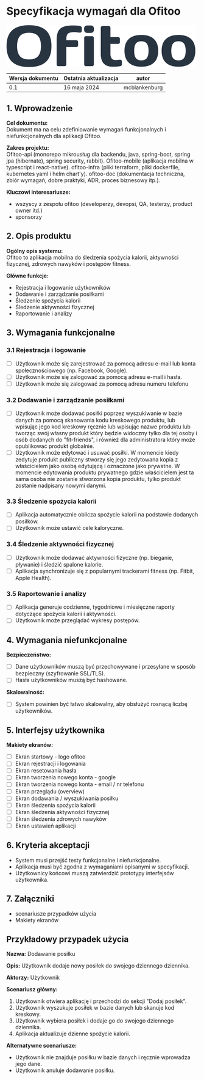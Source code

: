 # Specyfikacja wymagań dla Ofitoo

![img.png](ofitoo-logo.png)


| **Wersja dokumentu** | **Ostatnia aktualizacja** | **autor**     |
|----------------------|---------------------------|---------------|
| 0.1                  | 16 maja 2024              | mcblankenburg |

## 1. Wprowadzenie

**Cel dokumentu:**  
Dokument ma na celu zdefiniowanie wymagań funkcjonalnych i niefunkcjonalnych dla aplikacji Ofitoo.

**Zakres projektu:**  
Ofitoo-api (monorepo mikrousług dla backendu, java, spring-boot, spring jpa (hibernate), spring security, rabbit).
Ofitoo-mobile (aplikacja mobilna w typescript i react-native).
ofitoo-infra (pliki terraform, pliki dockerfile, kubernetes yaml i helm chart'y).
ofitoo-doc (dokumentacja techniczna, zbiór wymagań, dobre praktyki, ADR, proces biznesowy itp.).

**Kluczowi interesariusze:**
- wszyscy z zespołu ofitoo (developerzy, devopsi, QA, testerzy, product owner itd.)
- sponsorzy

## 2. Opis produktu

**Ogólny opis systemu:**  
Ofitoo to aplikacja mobilna do śledzenia spożycia kalorii, aktywności fizycznej, zdrowych nawyków i postępów fitness.

**Główne funkcje:**
- Rejestracja i logowanie użytkowników
- Dodawanie i zarządzanie posiłkami
- Śledzenie spożycia kalorii
- Śledzenie aktywności fizycznej
- Raportowanie i analizy

## 3. Wymagania funkcjonalne

### 3.1 Rejestracja i logowanie
- [ ] Użytkownik może się zarejestrować za pomocą adresu e-mail lub konta społecznościowego (np. Facebook, Google).
- [ ] Użytkownik może się zalogować za pomocą adresu e-mail i hasła.
- [ ] Użytkownik może się zalogować za pomocą adresu numeru telefonu

### 3.2 Dodawanie i zarządzanie posiłkami
- [ ] Użytkownik może dodawać posiłki poprzez wyszukiwanie w bazie danych za pomocą skanowania kodu kreskowego produktu,
    lub wpisując jego kod kreskowy ręcznie lub wpisując nazwe produktu lub tworząc swój własny produkt który będzie widoczny
tylko dla tej osoby i osób dodanych do "fit-friends", i również dla administratora który może opublikować produkt globalnie.
- [ ] Użytkownik może edytować i usuwać posiłki. W momencie kiedy zedytuje produkt publiczny stworzy się jego zedytowana kopia
z właścicielem jako osobą edytującą i oznaczone jako prywatne. W momencie edytowania produktu prywatnego gdzie właścicielem
jest ta sama osoba nie zostanie stworzona kopia produktu, tylko produkt zostanie nadpisany nowymi danymi.

### 3.3 Śledzenie spożycia kalorii
- [ ] Aplikacja automatycznie oblicza spożycie kalorii na podstawie dodanych posiłków.
- [ ] Użytkownik może ustawić cele kaloryczne.

### 3.4 Śledzenie aktywności fizycznej
- [ ] Użytkownik może dodawać aktywności fizyczne (np. bieganie, pływanie) i śledzić spalone kalorie.
- [ ] Aplikacja synchronizuje się z popularnymi trackerami fitness (np. Fitbit, Apple Health).

### 3.5 Raportowanie i analizy
- [ ] Aplikacja generuje codzienne, tygodniowe i miesięczne raporty dotyczące spożycia kalorii i aktywności.
- [ ] Użytkownik może przeglądać wykresy postępów.

## 4. Wymagania niefunkcjonalne

**Bezpieczeństwo:**
- [ ] Dane użytkowników muszą być przechowywane i przesyłane w sposób bezpieczny (szyfrowanie SSL/TLS).
- [ ] Hasła użytkowników muszą być hashowane.

**Skalowalność:**
- [ ] System powinien być łatwo skalowalny, aby obsłużyć rosnącą liczbę użytkowników.

## 5. Interfejsy użytkownika

**Makiety ekranów:**
- [ ] Ekran startowy - logo ofitoo
- [ ] Ekran rejestracji i logowania
- [ ] Ekran resetowania hasła
- [ ] Ekran tworzenia nowego konta - google
- [ ] Ekran tworzenia nowego konta - email / nr telefonu
- [ ] Ekran przeglądu (overview)
- [ ] Ekran dodawania / wyszukiwania posiłku
- [ ] Ekran śledzenia spożycia kalorii
- [ ] Ekran śledzenia aktywności fizycznej
- [ ] Ekran śledzenia zdrowych nawyków
- [ ] Ekran ustawień aplikacji

## 6. Kryteria akceptacji
- System musi przejść testy funkcjonalne i niefunkcjonalne.
- Aplikacja musi być zgodna z wymaganiami opisanymi w specyfikacji.
- Użytkownicy końcowi muszą zatwierdzić prototypy interfejsów użytkownika.

## 7. Załączniki
- scenariusze przypadków użycia
- Makiety ekranów

## Przykładowy przypadek użycia

**Nazwa:** Dodawanie posiłku

**Opis:** Użytkownik dodaje nowy posiłek do swojego dziennego dziennika.

**Aktorzy:** Użytkownik

**Scenariusz główny:**
1. Użytkownik otwiera aplikację i przechodzi do sekcji "Dodaj posiłek".
2. Użytkownik wyszukuje posiłek w bazie danych lub skanuje kod kreskowy.
3. Użytkownik wybiera posiłek i dodaje go do swojego dziennego dziennika.
4. Aplikacja aktualizuje dzienne spożycie kalorii.

**Alternatywne scenariusze:**
- Użytkownik nie znajduje posiłku w bazie danych i ręcznie wprowadza jego dane.
- Użytkownik anuluje dodawanie posiłku.